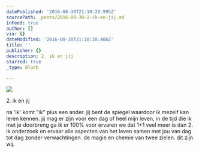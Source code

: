 ```yaml
---
datePublished: '2016-08-30T21:10:20.995Z'
sourcePath: _posts/2016-08-30-2-ik-en-jij.md
inFeed: true
author: []
via: {}
dateModified: '2016-08-30T21:10:20.406Z'
title: ''
publisher: {}
description: 2. ik en jij
starred: true
_type: Blurb

---
```

![](https://the-grid-user-content.s3-us-west-2.amazonaws.com/26650dd3-41f3-43ac-8197-0a1669c5804c.jpg)

2\. ik en jij

na 'ik' komt "ik" plus een ander. jij bent de spiegel waardoor ik mezelf kan leren kennen. jij mag er zijn voor een dag of heel mijn leven, in de tijd die ik met je doorbreng ga ik er 100% voor ervaren we dat 1+1 veel meer is dan 2\. ik onderzoek en ervaar alle aspecten van het leven samen met jou van dag tot dag zonder verwachtingen. de magie en chemie van twee zielen. dit zijn wij.